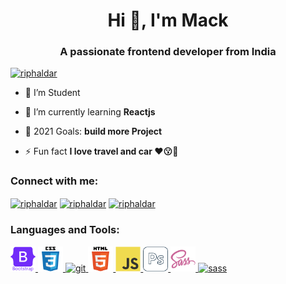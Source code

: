 <h1 align="center">Hi 👋, I'm Mack</h1>
<h3 align="center">A passionate frontend developer from India</h3>

<p align="left"> <a href="https://twitter.com/riphaldar" target="blank"><img src="https://img.shields.io/twitter/follow/riphaldar?logo=twitter&style=for-the-badge" alt="riphaldar" /></a> </p>

- 🔭 I’m Student

- 🌱 I’m currently learning **Reactjs**

- 🥅 2021 Goals: **build more Project**

- ⚡ Fun fact **I love travel and car ❤😗🚗**

<h3 align="left">Connect with me:</h3>
<p align="left">
<a href="https://twitter.com/riphaldar" target="blank"><img align="center" src="https://cdn.jsdelivr.net/npm/simple-icons@3.0.1/icons/twitter.svg" alt="riphaldar" height="30" width="40" /></a>
<a href="https://fb.com/riphaldar" target="blank"><img align="center" src="https://cdn.jsdelivr.net/npm/simple-icons@3.0.1/icons/facebook.svg" alt="riphaldar" height="30" width="40" /></a>
<a href="https://instagram.com/riphaldar" target="blank"><img align="center" src="https://cdn.jsdelivr.net/npm/simple-icons@3.0.1/icons/instagram.svg" alt="riphaldar" height="30" width="40" /></a>
</p>

<h3 align="left">Languages and Tools:</h3>
<p align="left"> <a href="https://getbootstrap.com" target="_blank"> <img src="https://raw.githubusercontent.com/devicons/devicon/master/icons/bootstrap/bootstrap-plain-wordmark.svg" alt="bootstrap" width="40" height="40"/> </a> <a href="https://www.w3schools.com/css/" target="_blank"> <img src="https://raw.githubusercontent.com/devicons/devicon/master/icons/css3/css3-original-wordmark.svg" alt="css3" width="40" height="40"/> </a> <a href="https://git-scm.com/" target="_blank"> <img src="https://www.vectorlogo.zone/logos/git-scm/git-scm-icon.svg" alt="git" width="40" height="40"/> </a> <a href="https://www.w3.org/html/" target="_blank"> <img src="https://raw.githubusercontent.com/devicons/devicon/master/icons/html5/html5-original-wordmark.svg" alt="html5" width="40" height="40"/> </a> <a href="https://developer.mozilla.org/en-US/docs/Web/JavaScript" target="_blank"> <img src="https://raw.githubusercontent.com/devicons/devicon/master/icons/javascript/javascript-original.svg" alt="javascript" width="40" height="40"/> </a> <a href="https://www.photoshop.com/en" target="_blank"> <img src="https://raw.githubusercontent.com/devicons/devicon/master/icons/photoshop/photoshop-line.svg" alt="photoshop" width="40" height="40"/> </a> <a href="https://sass-lang.com" target="_blank"> <img src="https://raw.githubusercontent.com/devicons/devicon/master/icons/sass/sass-original.svg" alt="sass" width="40" height="40"/> </a>  <a href="https://reactjs.org/" target="_blank"> <img src="https://ionicframework.com/docs/assets/icons/logo-react-icon.png" alt="sass" width="40" height="40"/> </a> </p>
